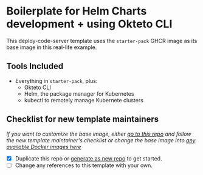 # Boilerplate for Helm Charts development + using Okteto CLI

This deploy-code-server template uses the `starter-pack` GHCR image as its base image in this real-life example.

## Tools Included

* Everything in `starter-pack`, plus:
  * Okteto CLI
  * Helm, the package manager for Kubernetes
  * kubectl to remotely manage Kubernete clusters

## Checklist for new template maintainers

_If you want to customize the base image, either [go to this repo](https://github.com/code-server-boilerplates/starter-pack/generate) and follow
the new template maintainer's checklist or change the base image into [any available Docker images here][base-images-list]_

[base-images-list]: https://csb-maintainer-docs.community-lores.gq/starter-pack/making-templates-using-base-images/picking-different-image

* [X] Duplicate this repo or [generate as new repo](https://github.com/code-server-boilerplates/starter-pack-as-base-image) to get started.
* [ ] Change any references to this template with your own.
